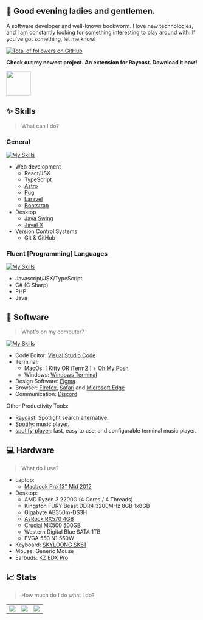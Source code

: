 ## 👋 Good evening ladies and gentlemen.

A software developer and well-known bookworm. I love new technologies, and I am constantly looking for something interesting to play around with. If you've got something, let me know!

[![Total of followers on GitHub](https://img.shields.io/github/followers/MrOlivo?style=for-the-badge&labelColor=1e1e2e&color=b7bdf8)](https://github.com/MrOlivo?tab=followers)

<!-- [![Deploy to GitHub Pages](IMG)](LINK) -->

**Check out my newest project. An extension for Raycast. Download it now!**

<a title="Install manga-calendar Raycast Extension" href="https://www.raycast.com/mrolivo/manga-calendar"><img src="https://www.raycast.com/mrolivo/manga-calendar/install_button@2x.png?v=1.1" height="64" alt="" style="height: 64px;"></a>

## ✨ Skills

> What can I do?

### General

[![My Skills](https://skillicons.dev/icons?i=js,html,css,bootstrap,nodejs,react,ts,pug,laravel,java,git,github)](https://skillicons.dev)

- Web development
  - React/JSX
  - TypeScript
  - [Astro](https://astro.build/)
  - [Pug](https://pugjs.org/api/getting-started.html)
  - [Laravel](https://laravel.com/)
  - [Bootstrap](https://getbootstrap.com/)
- Desktop
  - [Java Swing](https://docs.oracle.com/javase/tutorial/uiswing/start/index.html)
  - [JavaFX](https://docs.oracle.com/javase/8/javafx/get-started-tutorial/jfx-overview.htm#JFXST784)
- Version Control Systems
  - Git & GitHub

### Fluent [Programming] Languages

[![My Skills](https://skillicons.dev/icons?i=js,cs,php,java)](https://skillicons.dev)

- Javascript/JSX/TypeScript
- C# (C Sharp)
- PHP
- Java

## 👾 Software
> What's on my computer?

[![My Skills](https://skillicons.dev/icons?i=vscode,figma,discord)](https://skillicons.dev)

- Code Editor: [Visual Studio Code](https://code.visualstudio.com/)
- Terminal:
    - MacOs: [ [Kitty](https://sw.kovidgoyal.net/kitty/) OR [iTerm2](https://iterm2.com/) ] + [Oh My Posh](https://ohmyposh.dev/)
    - Windows: [Windows Terminal](https://github.com/microsoft/terminal?tab=readme-ov-file)
- Design Software: [Figma](https://figma.com)
- Browser: [FIrefox](https://www.mozilla.org/), [Safari](https://www.apple.com/safari/) and [Microsoft Edge](https://www.microsoft.com/en-us/edge)
- Communication: [Discord](https://discord.com/)

Other Productivity Tools:

- [Raycast](https://www.raycast.com/): Spotlight search alternative.
- [Spotify](https://www.spotify.com/): music player.
- [spotify_player](https://github.com/aome510/spotify-player): fast, easy to use, and configurable terminal music player.

## 💻 Hardware

> What do I use?

 - Laptop:
    - [Macbook Pro 13" Mid 2012](https://support.apple.com/kb/sp649?locale=en_US)
 - Desktop:
    - AMD Ryzen 3 2200G (4 Cores / 4 Threads)
    - Kingston FURY Beast DDR4 3200MHz 8GB 1x8GB
    - Gigabyte AB350m-DS3H
    - [AsRock RX570 4GB](https://pg.asrock.com/Graphics-Card/AMD/Phantom%20Gaming%20D%20Radeon%20RX570%204G/)
    - Crucial MX500 500GB
    - Western Digital Blue SATA 1TB
    - EVGA 550 N1 550W
- Keyboard: [SKYLOONG SK61](https://epomaker.com/products/epomaker-sk61)
- Mouse: Generic Mouse
- Earbuds: [KZ EDX Pro](https://kz-audio.com/kz-edx-pro.html)

## 📈 Stats
> How much do I do what I do?

<table>
  <tr>
    <td><img src="http://github-profile-summary-cards.vercel.app/api/cards/stats?username=mrolivo&theme=default"></td>
    <td><img src="https://github-readme-stats.vercel.app/api/top-langs?username=mrolivo&show_icons=true&locale=en&layout=compact"></td>
    <td><img src="https://github-readme-streak-stats.herokuapp.com/?user=mrolivo"></td>
  </tr>
</table>

